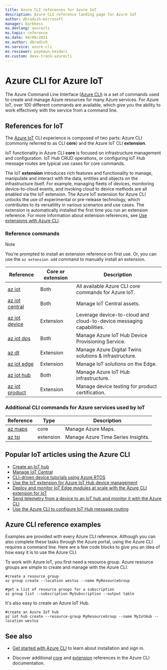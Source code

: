 ```yaml
---
title: Azure CLI references for Azure IoT
description: Azure CLI reference landing page for Azure IoT
author: dbradish-microsoft
manager: barbkess
ms.devlang: azurecli
ms.topic: reference
ms.date: 04/09/2021
ms.author: dbradish
ms.service: azure-cli
ms.reviewer: paymaun.heidari
ms.custom: devx-track-azurecli
---
```


# Azure CLI for Azure IoT

The Azure Command Line Interface ([Azure CLI](./what-is-azure-cli.md)) is a set of commands used to create and manage Azure resources for many Azure services. For Azure IoT, over 100 different commands are available, which give you the ability to work effectively with the service from a command line.

## References for IoT

The [Azure IoT](/azure/iot-fundamentals/) CLI experience is composed of two parts: Azure CLI (commonly referred to as CLI **core**) and the Azure IoT CLI **extension**.

IoT functionality in Azure CLI **core** is focused on infrastructure management and configuration. IoT Hub CRUD operations, or configuring IoT Hub message routes are typical use cases for core commands.

The IoT **extension** introduces rich features and functionality to manage, manipulate and interact with the data, entities and objects on the infrastructure itself. For example, managing fleets of devices, monitoring device-to-cloud events, and invoking cloud to device methods are all enabled via the IoT extension. The Azure IoT extension for Azure CLI unlocks the use of experimental or pre-release technology, which contributes to its versatility in various scenarios and use cases. The extension is automatically installed the first time you run an extension reference. For more information about extension references, see [Use extensions with Azure CLI](./azure-cli-extensions-overview.md).

### Reference commands

> [!NOTE]
> You're prompted to install an extension reference on first use. Or, you can use the `az extension add` command to manually install an extension.

| Reference | Core or extension | Description
|-|-|-|
| [az iot](../latest/docs-ref-autogen/iot.yml) | Both  | All available Azure CLI core commands for Azure IoT.
| [az iot central](../latest/docs-ref-autogen/iot/central.yml) | Both | Manage IoT Central assets.
| [az iot device](../latest/docs-ref-autogen/iot/device.yml) | Extension | Leverage device-to-cloud and cloud-to-device messaging capabilities.
| [az iot dps](../latest/docs-ref-autogen/iot/dps.yml) | Both | Manage Azure IoT Hub Device Provisioning Service.
| [az dt](../latest/docs-ref-autogen/dt.yml) | Extension | Manage Azure Digital Twins solutions & infrastructure.
| [az iot edge](../latest/docs-ref-autogen/iot/edge.yml) | Extension | Manage IoT solutions on the Edge.
| [az iot hub](../latest/docs-ref-autogen/iot/hub.yml) | Both | Manage Azure IoT Hub infrastructure.
| [az iot product](../latest/docs-ref-autogen/iot/product.yml) | Extension | Manage device testing for product certification.

### Additional CLI commands for Azure services used by IoT

| Reference | Type | Description
|-|-|-|
| [az maps](../latest/docs-ref-autogen/maps.yml) | core | Manage Azure Maps.
| [az tsi](../latest/docs-ref-autogen/tsi.yml) | extension | Manage Azure Time Series Insights.

## Popular IoT articles using the Azure CLI

- [Create an IoT hub](/azure/iot-hub/iot-hub-create-using-cli)
- [Manage IoT Central](/azure/iot-central/core/howto-manage-iot-central-from-cli)
- [CLI-driven device tutorials using Azure RTOS](/azure/rtos/getting-started?branch=master)
- [Use the IoT extension for Azure IoT Hub device management](/azure/iot-hub/iot-hub-device-management-iot-extension-azure-cli-2-0)
- [Deploy and monitor IoT Edge modules at scale with the Azure CLI extension for IoT](/azure/iot-edge/how-to-deploy-cli-at-scale)
- [Send telemetry from a device to an IoT hub and monitor it with the Azure CLI](/azure/iot-hub/quickstart-send-telemetry-cli)
- [Use the Azure CLI to configure IoT Hub message routing](/azure/iot-hub/tutorial-routing-config-message-routing-cli)

## Azure CLI reference examples

Examples are provided with every Azure CLI reference. Although you can also complete these tasks through the Azure portal, using the Azure CLI requires a command line. Here are a few code blocks to give you an idea of how easy it is to use the Azure CLI.

To work with Azure IoT, you first need a resource group. Azure resource groups are simple to create and manage with the Azure CLI.  

```azurecli
#create a resource group
az group create --location westus --name MyResourceGroup
```

```azurecli
#get a list of resource groups for a subscription
az group list --subscription MySubscription --output table
```

It's also easy to create an Azure IoT Hub.

```azurecli
#create an Azure IoT hub
az iot hub create --resource-group MyResourceGroup --name MyIotHub --location westus
```

## See also

- [Get started with Azure CLI](./get-started-with-azure-cli.md) to learn about installation and sign in.

- Discover additional [core](../latest/docs-ref-autogen/reference-index.yml) and [extension](./azure-cli-extensions-list.md) references in the Azure CLI documentation.